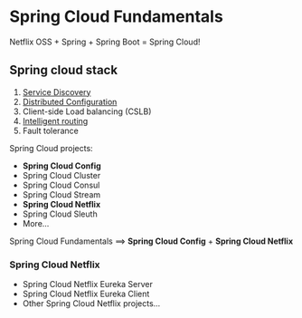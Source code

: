 # Spring Cloud Fundamentals

Netflix OSS + Spring + Spring Boot = Spring Cloud!

## Spring cloud stack

1. [Service Discovery](./spring-cloud-service-discovery.markdown)
2. [Distributed Configuration](./spring-cloud-distributed-config.markdown)
3. Client-side Load balancing (CSLB)
4. [Intelligent routing](./spring-cloud-intelligent-routing.markdown)
5. Fault tolerance

Spring Cloud projects:

- __Spring Cloud Config__
- Spring Cloud Cluster
- Spring Cloud Consul
- Spring Cloud Stream
- __Spring Cloud Netflix__
- Spring Cloud Sleuth
- More...

Spring Cloud Fundamentals ==> __Spring Cloud Config__ + __Spring Cloud Netflix__

### Spring Cloud Netflix

- Spring Cloud Netflix Eureka Server
- Spring Cloud Netflix Eureka Client
- Other Spring Cloud Netflix projects...
